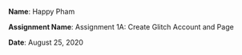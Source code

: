 **Name**: Happy Pham

**Assignment Name**: Assignment 1A: Create Glitch Account and Page

**Date**: August 25, 2020
